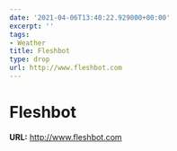 ```yaml
---
date: '2021-04-06T13:40:22.929000+00:00'
excerpt: ''
tags:
- Weather
title: Fleshbot
type: drop
url: http://www.fleshbot.com
---
```


# Fleshbot

**URL:** http://www.fleshbot.com
